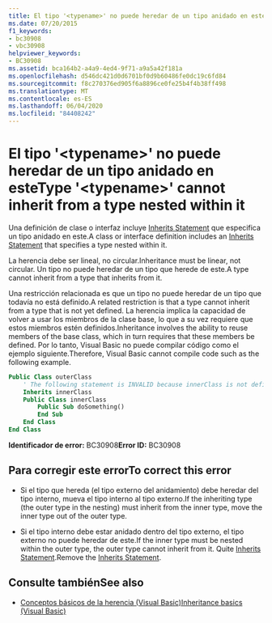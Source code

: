 ```yaml
---
title: El tipo '<typename>' no puede heredar de un tipo anidado en este
ms.date: 07/20/2015
f1_keywords:
- bc30908
- vbc30908
helpviewer_keywords:
- BC30908
ms.assetid: bca164b2-a4a9-4ed4-9f71-a9a5a42f181a
ms.openlocfilehash: d546dc421d0d6701bf0d9b60486fe0dc19c6fd84
ms.sourcegitcommit: f8c270376ed905f6a8896ce0fe25b4f4b38ff498
ms.translationtype: MT
ms.contentlocale: es-ES
ms.lasthandoff: 06/04/2020
ms.locfileid: "84408242"
---
```

# <a name="type-typename-cannot-inherit-from-a-type-nested-within-it"></a><span data-ttu-id="f9ba2-102">El tipo '\<typename>' no puede heredar de un tipo anidado en este</span><span class="sxs-lookup"><span data-stu-id="f9ba2-102">Type '\<typename>' cannot inherit from a type nested within it</span></span>
<span data-ttu-id="f9ba2-103">Una definición de clase o interfaz incluye [Inherits Statement](../language-reference/statements/inherits-statement.md) que especifica un tipo anidado en este.</span><span class="sxs-lookup"><span data-stu-id="f9ba2-103">A class or interface definition includes an [Inherits Statement](../language-reference/statements/inherits-statement.md) that specifies a type nested within it.</span></span>  
  
 <span data-ttu-id="f9ba2-104">La herencia debe ser lineal, no circular.</span><span class="sxs-lookup"><span data-stu-id="f9ba2-104">Inheritance must be linear, not circular.</span></span> <span data-ttu-id="f9ba2-105">Un tipo no puede heredar de un tipo que herede de este.</span><span class="sxs-lookup"><span data-stu-id="f9ba2-105">A type cannot inherit from a type that inherits from it.</span></span>  
  
 <span data-ttu-id="f9ba2-106">Una restricción relacionada es que un tipo no puede heredar de un tipo que todavía no está definido.</span><span class="sxs-lookup"><span data-stu-id="f9ba2-106">A related restriction is that a type cannot inherit from a type that is not yet defined.</span></span> <span data-ttu-id="f9ba2-107">La herencia implica la capacidad de volver a usar los miembros de la clase base, lo que a su vez requiere que estos miembros estén definidos.</span><span class="sxs-lookup"><span data-stu-id="f9ba2-107">Inheritance involves the ability to reuse members of the base class, which in turn requires that these members be defined.</span></span> <span data-ttu-id="f9ba2-108">Por lo tanto, Visual Basic no puede compilar código como el ejemplo siguiente.</span><span class="sxs-lookup"><span data-stu-id="f9ba2-108">Therefore, Visual Basic cannot compile code such as the following example.</span></span>  
  
```vb  
Public Class outerClass  
    ' The following statement is INVALID because innerClass is not defined.  
    Inherits innerClass  
    Public Class innerClass  
        Public Sub doSomething()  
        End Sub  
    End Class  
End Class  
```  
  
 <span data-ttu-id="f9ba2-109">**Identificador de error:** BC30908</span><span class="sxs-lookup"><span data-stu-id="f9ba2-109">**Error ID:** BC30908</span></span>  
  
## <a name="to-correct-this-error"></a><span data-ttu-id="f9ba2-110">Para corregir este error</span><span class="sxs-lookup"><span data-stu-id="f9ba2-110">To correct this error</span></span>  
  
- <span data-ttu-id="f9ba2-111">Si el tipo que hereda (el tipo externo del anidamiento) debe heredar del tipo interno, mueva el tipo interno al tipo externo.</span><span class="sxs-lookup"><span data-stu-id="f9ba2-111">If the inheriting type (the outer type in the nesting) must inherit from the inner type, move the inner type out of the outer type.</span></span>  
  
- <span data-ttu-id="f9ba2-112">Si el tipo interno debe estar anidado dentro del tipo externo, el tipo externo no puede heredar de este.</span><span class="sxs-lookup"><span data-stu-id="f9ba2-112">If the inner type must be nested within the outer type, the outer type cannot inherit from it.</span></span> <span data-ttu-id="f9ba2-113">Quite [Inherits Statement](../language-reference/statements/inherits-statement.md).</span><span class="sxs-lookup"><span data-stu-id="f9ba2-113">Remove the [Inherits Statement](../language-reference/statements/inherits-statement.md).</span></span>  
  
## <a name="see-also"></a><span data-ttu-id="f9ba2-114">Consulte también</span><span class="sxs-lookup"><span data-stu-id="f9ba2-114">See also</span></span>

- [<span data-ttu-id="f9ba2-115">Conceptos básicos de la herencia (Visual Basic)</span><span class="sxs-lookup"><span data-stu-id="f9ba2-115">Inheritance basics (Visual Basic)</span></span>](../programming-guide/language-features/objects-and-classes/inheritance-basics.md)
